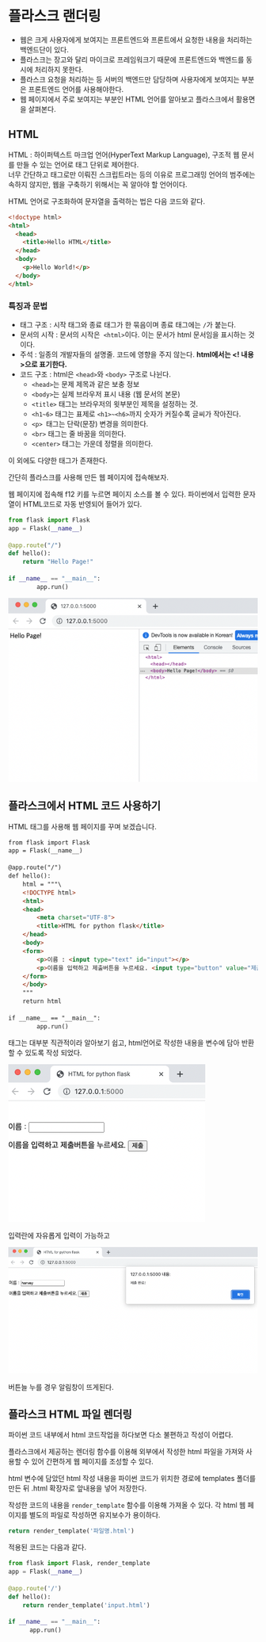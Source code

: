 # 플라스크 랜더링
- 웹은 크게 사용자에게 보여지는 프론트엔드와 프론트에서 요청한 내용을 처리하는 백엔드단이 있다.
- 플라스크는 장고와 달리 마이크로 프레임워크기 때문에 프론트엔드와 백엔드를 동시에 처리하지 못한다.
- 플라스크 요청을 처리하는 등 서버의 백엔드만 담당하며 사용자에게 보여지는 부분은 프론트엔드 언어를 사용해야한다.
- 웹 페이지에서 주로 보여지는 부분인 HTML 언어를 알아보고 플라스크에서 활용면을 살펴본다. 


## HTML
HTML : 하이퍼텍스트 마크업 언어(HyperText Markup Language), 구조적 웹 문서를 만들 수 있는 언어로 태그 단위로 제어한다.   
너무 간단하고 태그로만 이뤄진 스크립트라는 등의 이유로 프로그래밍 언어의 범주에는 속하지 않지만, 웹을 구축하기 위해서는 꼭 알아야 할 언어이다.   

HTML 언어로 구조화하여 문자열을 출력하는 법은 다음 코드와 같다.

```html
<!doctype html>
<html>
  <head>
    <title>Hello HTML</title>
  </head>
  <body>
    <p>Hello World!</p>
  </body>
</html>
```
### 특징과 문법 
- 태그 구조 : 시작 태그와 종료 태그가 한 묶음이며 종료 태그에는 `/`가 붙는다.
- 문서의 시작 : 문서의 시작은` <html>`이다. 이는 문서가 html 문서임을 표시하는 것이다.
- 주석 : 일종의 개발자들의 설명줄. 코드에 영향을 주지 않는다. **html에서는 <! 내용>으로 표기한다.**
- 코드 구조 : html은 `<head>`와 `<body>` 구조로 나뉜다.
    - `<head>`는 문제 제목과 같은 보충 정보
    - `<body>`는 실제 브라우저 표시 내용 (웹 문서의 본문)
    - `<title>` 태그는 브라우저의 윗부분인 제목을 설정하는 것.
    - `<h1~6>` 태그는 표제로 `<h1>~<h6>`까지 숫자가 커질수록 글씨가 작아진다.
    - `<p> `태그는 단락(문장) 변경을 의미한다.
    - `<br>` 태그는 줄 바꿈을 의미한다.
    - `<center>` 태그는 가운데 정렬을 의미한다.

이 외에도 다양한 태그가 존재한다.  

간단히 플라스크를 사용해 만든 웹 페이지에 접속해보자.   

웹 페이지에 접속해 f12  키를 누르면 페이지 소스를 볼 수 있다. 파이썬에서 입력한 문자열이 HTML코드로 자동 반영되어 들어가 있다.  

```python
from flask import Flask
app = Flask(__name__)

@app.route("/")
def hello():
	return "Hello Page!"

if __name__ == "__main__":
		app.run()
```
![html](images/HTML.png)

## 플라스크에서 HTML 코드 사용하기
HTML 태그를 사용해 웹 페이지를 꾸며 보겠습니다.

```html
from flask import Flask
app = Flask(__name__)

@app.route("/")
def hello():
	html = """\
	<!DOCTYPE html>
	<html>
	<head>
		<meta charset="UTF-8"> 
		<title>HTML for python flask</title>
	</head>
	<body>
	<form>
		​<p>이름 : <input type="text" id="input"></p>
		<p>이름을 입력하고 제출버튼을 누르세요. <input type="button" value="제출" onclick="alert('제출 완료!')" /></p>
	</form>
	</body>
	"""
	return html

if __name__ == "__main__":
		app.run()
```
태그는 대부분 직관적이라 알아보기 쉽고, html언어로 작성한 내용을 변수에 담아 반환할 수 있도록 작성 되었다.

![html2](images/HTML_2.png)  

입력란에 자유롭게 입력이 가능하고

![html3](images/HTML_3.png)  

버튼늘 누를 경우 알림창이 뜨게된다.

## 플라스크 HTML 파일 렌더링

파이썬 코드 내부에서 html 코드작업을 하다보면 다소 불편하고 작성이 어렵다.   

플라스크에서 제공하는 렌더링 함수를 이용해 외부에서 작성한 html 파일을 가져와 사용할 수 있어 간편하게 웹 페이지를 조성할 수 있다.   

html 변수에 담았던 html 작성 내용을 파이썬 코드가 위치한 경로에 templates 폴더를 만든 뒤 .html 확장자로 앞내용을 넣어 저장한다. 

작성한 코드의 내용을 `render_template` 함수를 이용해 가져올 수 있다. 각 html 웹 페이지를 별도의 파일로 작성하면 유지보수가 용이하다.  

```python
return render_template('파일명.html')
```

적용된 코드는 다음과 같다.  

```python
from flask import Flask, render_template
app = Flask(__name__)

@app.route('/')
def hello():
    return render_template('input.html')

if __name__ == "__main__":
      app.run()
```